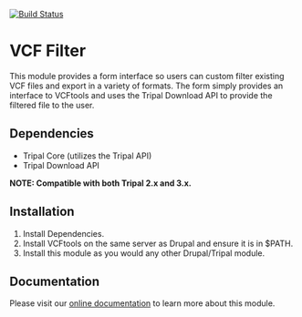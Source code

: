 [![Build Status](https://travis-ci.org/UofS-Pulse-Binfo/vcf_filter.svg?branch=master)](https://travis-ci.org/UofS-Pulse-Binfo/vcf_filter)

# VCF Filter

This module provides a form interface so users can custom filter existing VCF files and export in a variety of formats. The form simply provides an interface to VCFtools and uses the Tripal Download API to provide the filtered file to the user.

## Dependencies
- Tripal Core (utilizes the Tripal API)
- Tripal Download API

**NOTE: Compatible with both Tripal 2.x and 3.x.**

## Installation
1. Install Dependencies.
2. Install VCFtools on the same server as Drupal and ensure it is in $PATH.
3. Install this module as you would any other Drupal/Tripal module.

## Documentation
Please visit our [online documentation](https://vcf-filter.readthedocs.io/en/latest/) to learn more about this module.
